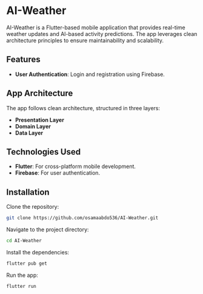 # AI-Weather

AI-Weather is a Flutter-based mobile application that provides real-time weather updates and AI-based activity predictions. The app leverages clean architecture principles to ensure maintainability and scalability.

<!-- Uploading "Untitled video - Made with Clipchamp.mp4"... -->

## Features

- **User Authentication**: Login and registration using Firebase.

## App Architecture

The app follows clean architecture, structured in three layers:

- **Presentation Layer**
- **Domain Layer**
- **Data Layer**

## Technologies Used

- **Flutter**: For cross-platform mobile development.
- **Firebase**: For user authentication.

## Installation

Clone the repository:
```bash
git clone https://github.com/osamaabdo536/AI-Weather.git
```
Navigate to the project directory:
```bash
cd AI-Weather
```
Install the dependencies:
```bash
flutter pub get
```
Run the app:
```bash
flutter run
```
